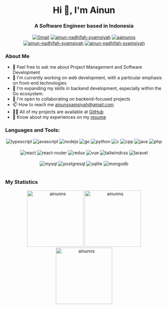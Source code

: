<h1 align="center">Hi 👋, I'm Ainun</h1>
<h3 align="center">A Software Engineer based in Indonesia</h3>

<div align="center">
  <a href="mailto:ainunsyamsiyah@gmail.com" target="_blank"
    ><img
      align="center"
      src="https://img.shields.io/badge/Gmail-EA4335?style=for-the-badge&logo=gmail&logoColor=white"
      alt="Gmail"
  /></a>
  <a href="https://linkedin.com/in/ainun-nadhifah-syamsiyah" target="blank"
    ><img
      align="center"
      src="https://img.shields.io/badge/Linkedin-0A66C2?style=for-the-badge&logo=linkedin&logoColor=white"
      alt="ainun-nadhifah-syamsiyah"
  /></a>
  <a href="https://twitter.com/aainunns" target="blank"
    ><img
      align="center"
      src="https://img.shields.io/badge/Twitter-000000?style=for-the-badge&logo=x&logoColor=white"
      alt="aainunns"
  /></a>
  <a href="https://leetcode.com/u/ainunsy1/" target="blank"
    ><img
      align="center"
      src="https://img.shields.io/badge/-Leetcode-FFA116?style=for-the-badge&logo=Leetcode&logoColor=white"
      alt="ainun-nadhifah-syamsiyah"
  /></a>
  <a href="https://codeforces.com/profile/ainunsy1" target="blank"
    ><img
      align="center"
      src="https://img.shields.io/badge/Codeforces-1F8ACB?style=for-the-badge&logo=Codeforces&logoColor=white"
      alt="ainun-nadhifah-syamsiyah"
  /></a>
</div>

<h3 align="left">About Me</h3>

- 💬 Feel free to ask me about Project Management and Software Development
- 🔭 I'm currently working on web development, with a particular emphasis on front-end technologies
- 🌱 I'm expanding my skills in backend development, especially within the Go ecosystem.
- 👯 I'm open to collaborating on backend-focused projects
- 📫 How to reach me [ainunsyamsiyah@gmail.com](mailto:ainunsyamsiyah@gmail.com)
- 👨‍💻 All of my projects are available at [GitHub](https://github.com/ainunns?tab=repositories)
- 📄 Know about my experiences on my [resume](https://drive.google.com/file/d/1JDMOxS2P-VkVkMg3Ftz_hhh2n1rnkV9t/view?usp=sharing)

<h3 align="left">Languages and Tools:</h3>

<div align="center">
  <div align="center">
    <img
      align="center"
      src="https://img.shields.io/badge/TypeScript-3178C6?style=flat&logo=typescript&logoColor=white"
      alt="typescript"
    />
    <img
      align="center"
      src="https://img.shields.io/badge/JavaScript-323330?style=flat&logo=javascript&logoColor=F7DF1E"
      alt="javascript"
    />
    <img
      align="center"
      src="https://img.shields.io/badge/Node.js-339933?style=flat&logo=node.js&logoColor=white"
      alt="nodejs"
    />
    <img
      align="center"
      src="https://img.shields.io/badge/Go-00ADD8?style=flat&logo=go&logoColor=white"
      alt="go"
    />
    <img
      align="center"
      src="https://img.shields.io/badge/Python-14354C?style=flat&logo=python&logoColor=white"
      alt="python"
    />
    <img
      align="center"
      src="https://img.shields.io/badge/C-A8B9CC?style=flat&logo=c&logoColor=black"
      alt="c"
    />
    <img
      align="center"
      src="https://img.shields.io/badge/C%2B%2B-00599C?style=flat&logo=c%2B%2B&logoColor=white"
      alt="cpp"
    />
    <img
      align="center"
      src="https://img.shields.io/badge/Java-ED8B00?style=flat&logo=openjdk&logoColor=white"
      alt="java"
    />
    <img
      align="center"
      src="https://img.shields.io/badge/PHP-777BB4?style=flat&logo=php&logoColor=white"
      alt="php"
    />
  </div>
  <br />
  <div align="center">
    <img
      align="center"
      src="https://img.shields.io/badge/React-61DAFB?style=flat&logo=react&logoColor=black"
      alt="react"
    />
    <img
      align="center"
      src="https://img.shields.io/badge/React_Router-CA4245?style=flat&logo=react-router&logoColor=white"
      alt="react-router"
    />
    <img
      align="center"
      src="https://img.shields.io/badge/Redux-764ABC?style=flat&logo=redux&logoColor=white"
      alt="redux"
    />
    <img
      align="center"
      src="https://img.shields.io/badge/MySQL-4479A1?style=flat&logo=mysql&logoColor=white"
      alt="vue"
    />
    <img
      align="center"
      src="https://img.shields.io/badge/Tailwind_CSS-06B6D4?style=flat&logo=tailwind-css&logoColor=white"
      alt="tailwindcss"
    />
    <img
      align="center"
      src="https://img.shields.io/badge/Laravel-FF2D20?style=flat&logo=laravel&logoColor=white"
      alt="laravel"
    />
  </div>
  <br />
  <div align="center">
    <img
      align="center"
      src="https://img.shields.io/badge/MySQL-4479A1?style=flat&logo=mysql&logoColor=white"
      alt="mysql"
    />
    <img
      align="center"
      src="https://img.shields.io/badge/PostgreSQL-4169E1?style=flat&logo=postgresql&logoColor=white"
      alt="postgresql"
    />
    <img
      align="center"
      src="https://img.shields.io/badge/SQLite-003B57?style=flat&logo=sqlite&logoColor=white"
      alt="sqlite"
    />
    <img
      align="center"
      src="https://img.shields.io/badge/MongoDB-47A248?style=flat&logo=mongodb&logoColor=white"
      alt="mongodb"
    />
  </div>
  <br />
</div>

<h3 align="left">My Statistics</h3>

<div align="center">
  <img
    height="180"
    src="https://github-readme-stats-ainunns.vercel.app/api/top-langs?username=ainunns&theme=tokyonight&show_icons=true&locale=en&layout=compact"
    alt="ainunns"
  />
  <img
    height="180"
    src="https://github-readme-stats-ainunns.vercel.app/api?username=ainunns&theme=tokyonight&show_icons=true&locale=en"
    alt="ainunns"
  />
  <img
    height="180"
    src="https://github-readme-streak-stats-ainunns.vercel.app/?user=ainunns&theme=tokyonight"
    alt="ainunns"
  />
</div>
